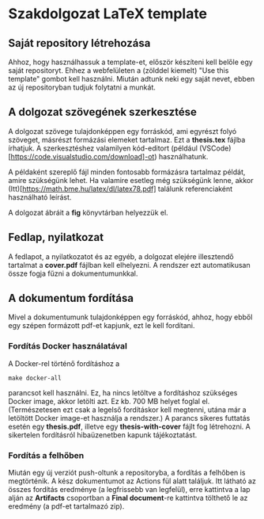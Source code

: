 # Szakdolgozat LaTeX template

## Saját repository létrehozása

Ahhoz, hogy használhassuk a template-et, először készíteni
kell belőle egy saját repositoryt. Ehhez a webfelületen
a (zölddel kiemelt) "Use this template" gombot kell használni.
Miután adtunk neki egy saját nevet, ebben az új repositoryban
tudjuk folytatni a munkát.

## A dolgozat szövegének szerkesztése

A dolgozat szövege tulajdonképpen egy forráskód, ami egyrészt
folyó szöveget, másrészt formázási elemeket tartalmaz. Ezt a
**thesis.tex** fájlba írhatjuk. A szerkesztéshez
valamilyen kód-editort (például
(VSCode)[https://code.visualstudio.com/download]-ot) használhatunk.

A példaként szereplő fájl minden fontosabb formázásra tartalmaz
példát, amire szükségünk lehet. Ha valamire esetleg még szükségünk
lenne, akkor (Itt)[https://math.bme.hu/latex/dl/latex78.pdf]
találunk referenciaként használható leírást.

A dolgozat ábráit a **fig** könyvtárban helyezzük el.

## Fedlap, nyilatkozat

A fedlapot, a nyilatkozatot és az egyéb, a dolgozat elejére
illesztendő tartalmat a **cover.pdf** fájlban kell elhelyezni.
A rendszer ezt automatikusan össze fogja fűzni a dokumentumunkkal.

## A dokumentum fordítása

Mivel a dokumentumunk tulajdonképpen egy forráskód, ahhoz, hogy
ebből egy szépen formázott pdf-et kapjunk, ezt le kell fordítani.

### Fordítás Docker használatával

A Docker-rel történő fordításhoz a 

```code
make docker-all
```

parancsot kell használni. Ez, ha nincs letöltve a fordításhoz szükséges
Docker image, akkor letölti azt. Ez kb. 700 MB helyet foglal el.
(Természetesen ezt csak a legelső fordításkor kell megtenni, utána
már a letöltött Docker image-et használja a rendszer.) A parancs
sikeres futtatás esetén egy **thesis.pdf**, illetve egy
**thesis-with-cover** fájlt fog létrehozni. A sikertelen fordításról
hibaüzenetben kapunk tájékoztatást.

### Fordítás a felhőben

Miután egy új verziót push-oltunk a repositoryba, a fordítás a felhőben
is megtörténik. A kész dokumentumot az Actions fül alatt találjuk. Itt
látható az összes fordítás eredménye (a legfrissebb van legfelül),
erre kattintva a lap alján az **Artifacts** csoportban a
**Final document**-re kattintva tölthető le az eredmény (a pdf-et
tartalmazó zip).
